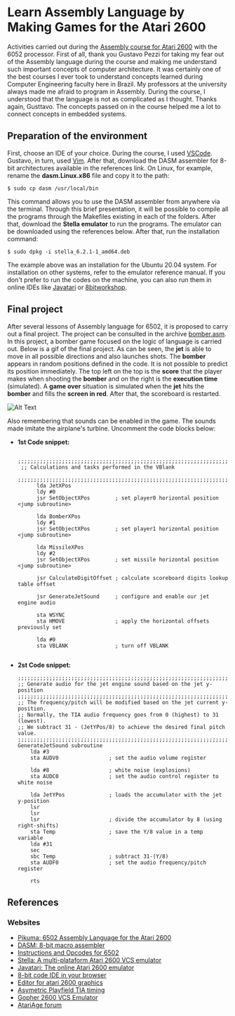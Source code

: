 # Learn Assembly Language by Making Games for the Atari 2600
Activities carried out during the [Assembly course for Atari 2600](https://courses.pikuma.com/courses/atari2600) with the 6052 processor. First of all, thank you Gustavo Pezzi for taking my fear out of the Assembly language during the course and making me understand such important concepts of computer architecture. It was certainly one of the best courses I ever took to understand concepts learned during Computer Engineering faculty here in Brazil. My professors at the university always made me afraid to program in Assembly. During the course, I understood that the language is not as complicated as I thought. Thanks again, Gusttavo. The concepts passed on in the course helped me a lot to connect concepts in embedded systems.

## Preparation of the environment

First, choose an IDE of your choice. During the course, I used [VSCode](https://code.visualstudio.com/). Gustavo, in turn, used [Vim](https://vim.fandom.com/wiki/Use_Vim_like_an_IDE). After that, download the DASM assembler for 8-bit architectures available in the references link. On Linux, for example, rename the **dasm.Linux.x86** file and copy it to the path:

```
$ sudo cp dasm /usr/local/bin
```

This command allows you to use the DASM assembler from anywhere via the terminal. Through this brief presentation, it will be possible to compile all the programs through the Makefiles existing in each of the folders. After that, download the **Stella emulator** to run the programs. The emulator can be downloaded using the references below. After that, run the installation command:

```
$ sudo dpkg -i stella_6.2.1-1_amd64.deb
```

The example above was an installation for the Ubuntu 20.04 system. For installation on other systems, refer to the emulator reference manual. If you don't prefer to run the codes on the machine, you can also run them in online IDEs like [Javatari](https://javatari.org/) or [8bitworkshop](https://8bitworkshop.com/v3.6.0/?file=examples%2Fhello.a&platform=vcs).

## Final project

After several lessons of Assembly language for 6502, it is proposed to carry out a final project. The project can be consulted in the archive [bomber.asm](https://github.com/mattsousaa/Atari2600_Assembly6502/blob/master/013_Bomber_game/bomber.asm). In this project, a bomber game focused on the logic of language is carried out. Below is a gif of the final project. As can be seen, the **jet** is able to move in all possible directions and also launches shots. The **bomber** appears in random positions defined in the code. It is not possible to predict its position immediately. The top left on the top is the **score** that the player makes when shooting the **bomber** and on the right is the **execution time** (simulated). A **game over** situation is simulated when the **jet** hits the **bomber** and fills the **screen in red**. After that, the scoreboard is restarted.

![Alt Text](https://github.com/mattsousaa/Atari2600_Assembly6502/blob/master/013_Bomber_game/stella.gif)

Also remembering that sounds can be enabled in the game. The sounds made imitate the airplane's turbine. Uncomment the code blocks below:

* **1st Code snippet:**
   ```assembly
    ;;;;;;;;;;;;;;;;;;;;;;;;;;;;;;;;;;;;;;;;;;;;;;;;;;;;;;;;;;;;;;;;;;;;;;;;;;;;;;;
    ;; Calculations and tasks performed in the VBlank
    ;;;;;;;;;;;;;;;;;;;;;;;;;;;;;;;;;;;;;;;;;;;;;;;;;;;;;;;;;;;;;;;;;;;;;;;;;;;;;;;
         lda JetXPos
         ldy #0
         jsr SetObjectXPos        ; set player0 horizontal position <jump subroutine>

         lda BomberXPos
         ldy #1
         jsr SetObjectXPos        ; set player1 horizontal position <jump subroutine>

         lda MissileXPos
         ldy #2
         jsr SetObjectXPos        ; set missile horizontal position <jump subroutine>

         jsr CalculateDigitOffset ; calculate scoreboard digits lookup table offset

         jsr GenerateJetSound     ; configure and enable our jet engine audio 

         sta WSYNC
         sta HMOVE                ; apply the horizontal offsets previously set

         lda #0
         sta VBLANK               ; turn off VBLANK
    
    ```
* **2st Code snippet:**
    ```assembly
    ;;;;;;;;;;;;;;;;;;;;;;;;;;;;;;;;;;;;;;;;;;;;;;;;;;;;;;;;;;;;;;;;;;;;;;;;;;;;;;;
    ;; Generate audio for the jet engine sound based on the jet y-position
    ;;;;;;;;;;;;;;;;;;;;;;;;;;;;;;;;;;;;;;;;;;;;;;;;;;;;;;;;;;;;;;;;;;;;;;;;;;;;;;;
    ;; The frequency/pitch will be modified based on the jet current y-position.
    ;; Normally, the TIA audio frequency goes from 0 (highest) to 31 (lowest).
    ;; We subtract 31 - (JetYPos/8) to achieve the desired final pitch value.
    ;;;;;;;;;;;;;;;;;;;;;;;;;;;;;;;;;;;;;;;;;;;;;;;;;;;;;;;;;;;;;;;;;;;;;;;;;;;;;;;
    GenerateJetSound subroutine
        lda #3
        sta AUDV0                ; set the audio volume register

        lda #8                   ; white noise (explosions)
        sta AUDC0                ; set the audio control register to white noise

        lda JetYPos              ; loads the accumulator with the jet y-position
        lsr
        lsr
        lsr                      ; divide the accumulator by 8 (using right-shifts)
        sta Temp                 ; save the Y/8 value in a temp variable
        lda #31
        sec
        sbc Temp                 ; subtract 31-(Y/8)
        sta AUDF0                ; set the audio frequency/pitch register

        rts
    
    ```
    
## References
### Websites
* [Pikuma: 6502 Assembly Language for the Atari 2600](https://courses.pikuma.com/courses/atari2600)
* [DASM: 8-bit macro assembler](https://dasm-assembler.github.io/)
* [Instructions and Opcodes for 6502](http://www.6502.org/tutorials/6502opcodes.html)
* [Stella: A multi-plataform Atari 2600 VCS emulator](https://stella-emu.github.io/)
* [Javatari: The online Atari 2600 emulator](https://javatari.org/)
* [8-bit code IDE in your browser](https://8bitworkshop.com/v3.6.0/?file=examples%2Fhello.a&platform=vcs)
* [Editor for atari 2600 graphics](https://alienbill.com/2600/playerpalnext.html)
* [Asymetric Playfield TIA timing](https://www.randomterrain.com/atari-2600-lets-make-a-game-spiceware-03.html) 
* [Gopher 2600 VCS Emulator](https://github.com/JetSetIlly/Gopher2600)
* [AtariAge forum](https://atariage.com/forums/)
